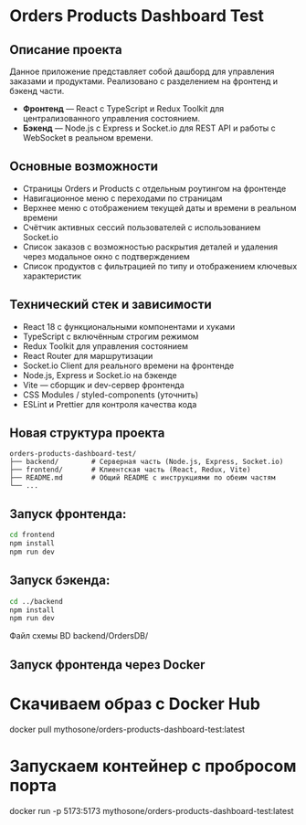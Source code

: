 # Orders Products Dashboard Test

## Описание проекта

Данное приложение представляет собой дашборд для управления заказами и продуктами.
Реализовано с разделением на фронтенд и бэкенд части.

- **Фронтенд** — React с TypeScript и Redux Toolkit для централизованного управления состоянием.
- **Бэкенд** — Node.js с Express и Socket.io для REST API и работы с WebSocket в реальном времени.

## Основные возможности

- Страницы Orders и Products с отдельным роутингом на фронтенде
- Навигационное меню с переходами по страницам
- Верхнее меню с отображением текущей даты и времени в реальном времени
- Счётчик активных сессий пользователей с использованием Socket.io
- Список заказов с возможностью раскрытия деталей и удаления через модальное окно с подтверждением
- Список продуктов с фильтрацией по типу и отображением ключевых характеристик

## Технический стек и зависимости

- React 18 с функциональными компонентами и хуками
- TypeScript с включённым строгим режимом
- Redux Toolkit для управления состоянием
- React Router для маршрутизации
- Socket.io Client для реального времени на фронтенде
- Node.js, Express и Socket.io на бэкенде
- Vite — сборщик и dev-сервер фронтенда
- CSS Modules / styled-components (уточнить)
- ESLint и Prettier для контроля качества кода

## Новая структура проекта
```text
orders-products-dashboard-test/
├── backend/        # Серверная часть (Node.js, Express, Socket.io)
├── frontend/       # Клиентская часть (React, Redux, Vite)
├── README.md       # Общий README с инструкциями по обеим частям
└── ...
```

## Запуск фронтенда:

```bash
cd frontend
npm install
npm run dev
```
## Запуск бэкенда:

```bash
cd ../backend
npm install
npm run dev
```
Файл схемы BD backend/OrdersDB/

## Запуск фронтенда через Docker

# Скачиваем образ с Docker Hub
docker pull mythosone/orders-products-dashboard-test:latest

# Запускаем контейнер с пробросом порта
docker run -p 5173:5173 mythosone/orders-products-dashboard-test:latest
